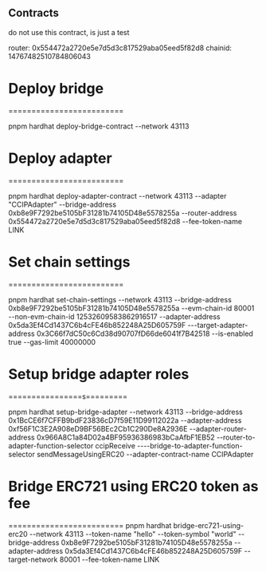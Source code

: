 ## Contracts

do not use this contract, is just a test

router: 0x554472a2720e5e7d5d3c817529aba05eed5f82d8
chainid: 14767482510784806043

# Deploy bridge

=========================

pnpm hardhat deploy-bridge-contract --network 43113

# Deploy adapter

=========================

pnpm hardhat deploy-adapter-contract --network 43113 --adapter "CCIPAdapter" --bridge-address 0xb8e9F7292be5105bF31281b74105D48e5578255a --router-address 0x554472a2720e5e7d5d3c817529aba05eed5f82d8 --fee-token-name LINK

# Set chain settings

=========================

pnpm hardhat set-chain-settings --network 43113 --bridge-address 0xb8e9F7292be5105bF31281b74105D48e5578255a --evm-chain-id 80001 --non-evm-chain-id 12532609583862916517 --adapter-address 0x5da3Ef4Cd1437C6b4cFE46b852248A25D605759F ---target-adapter-address 0x3C66f7dC50c6Cd38d90707fD66de6041f7B42518 --is-enabled true --gas-limit 40000000

# Setup bridge adapter roles

================s=========

pnpm hardhat setup-bridge-adapter --network 43113 --bridge-address 0x1BcCE6f7CFFB9bdF23836cD7f59E11D99112022a --adapter-address 0xf56F1C3E2A908eD9BF56BEc2Cb1C290De8A2936E --adapter-router-address 0x966A8C1a84D02a4BF95936386983bCaAfbF1EB52 --router-to-adapter-function-selector ccipReceive ----bridge-to-adapter-function-selector sendMessageUsingERC20 --adapter-contract-name CCIPAdapter

# Bridge ERC721 using ERC20 token as fee

=========================
pnpm hardhat bridge-erc721-using-erc20 --network 43113 --token-name "hello" --token-symbol "world" --bridge-address 0xb8e9F7292be5105bF31281b74105D48e5578255a --adapter-address 0x5da3Ef4Cd1437C6b4cFE46b852248A25D605759F --target-network 80001 --fee-token-name LINK
